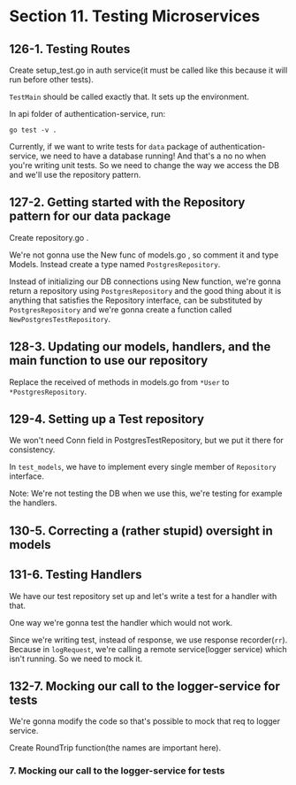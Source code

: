 # Section 11. Testing Microservices

## 126-1. Testing Routes
Create setup_test.go in auth service(it must be called like this because it will run before other tests).

`TestMain` should be called exactly that. It sets up the environment.

In api folder of authentication-service, run:
```shell
go test -v .
```

Currently, if we want to write tests for `data` package of authentication-service, we need to have a database running! And that's a no no
when you're writing unit tests. So we need to change the way we access the DB and we'll use the repository pattern.

## 127-2. Getting started with the Repository pattern for our data package
Create repository.go .

We're not gonna use the New func of models.go , so comment it and type Models. Instead create a type named `PostgresRepository`.

Instead of initializing our DB connections using New function, we're gonna return a repository using `PostgresRepository` and the good thing
about it is anything that satisfies the Repository interface, can be substituted by `PostgresRepository` and we're gonna create a function
called `NewPostgresTestRepository`.

## 128-3. Updating our models, handlers, and the main function to use our repository
Replace the received of methods in models.go from `*User` to `*PostgresRepository`.

## 129-4. Setting up a Test repository
We won't need Conn field in PostgresTestRepository, but we put it there for consistency.

In `test_models`, we have to implement every single member of `Repository` interface.

Note: We're not testing the DB when we use this, we're testing for example the handlers.

## 130-5. Correcting a (rather stupid) oversight in models

## 131-6. Testing Handlers
We have our test repository set up and let's write a test for a handler with that.

One way we're gonna test the handler which would not work.

Since we're writing test, instead of response, we use response recorder(`rr`). Because in `logRequest`, we're calling 
a remote service(logger service) which isn't running. So we need to mock it.

## 132-7. Mocking our call to the logger-service for tests
We're gonna modify the code so that's possible to mock that req to logger service.

Create RoundTrip function(the names are important here).

### 7. Mocking our call to the logger-service for tests